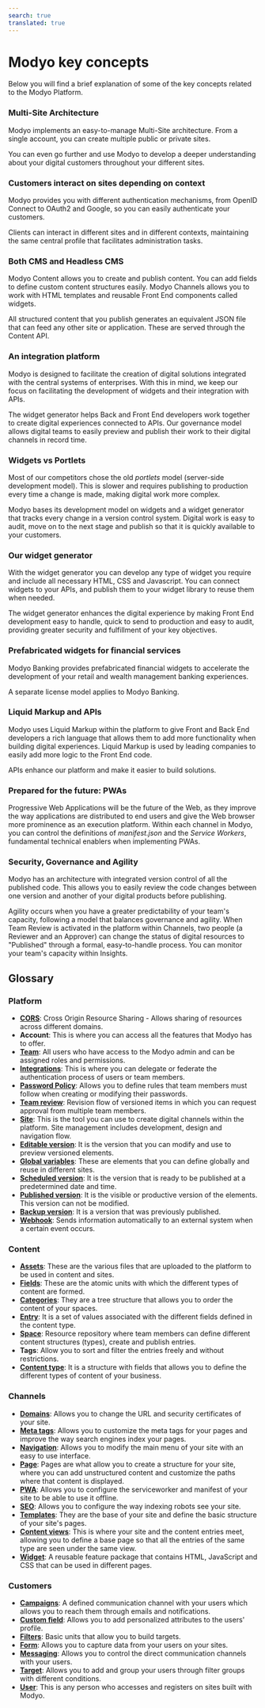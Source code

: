```yaml
---
search: true
translated: true
---
```


# Modyo key concepts

Below you will find a brief explanation of some of the key concepts related to the Modyo Platform.

### Multi-Site Architecture

Modyo implements an easy-to-manage Multi-Site architecture. From a single account, you can create multiple public or private sites.

You can even go further and use Modyo to develop a deeper understanding about your digital customers throughout your different sites.

### Customers interact on sites depending on context

Modyo provides you with different authentication mechanisms, from OpenID Connect to OAuth2 and Google, so you can easily authenticate your customers.

Clients can interact in different sites and in different contexts, maintaining the same central profile that facilitates administration tasks.

### Both CMS and Headless CMS

Modyo Content allows you to create and publish content. You can add fields to define custom content structures easily. Modyo Channels allows you to work with HTML templates and reusable Front End components called widgets.

All structured content that you publish generates an equivalent JSON file that can feed any other site or application. These are served through the Content API.

### An integration platform

Modyo is designed to facilitate the creation of digital solutions integrated with the central systems of enterprises. With this in mind, we keep our focus on facilitating the development of widgets and their integration with APIs.

The widget generator helps Back and Front End developers work together to create digital experiences connected to APIs. Our governance model allows digital teams to easily preview and publish their work to their digital channels in record time.

### Widgets vs Portlets

Most of our competitors chose the old _portlets_ model (server-side development model). This is slower and requires publishing to production every time a change is made, making digital work more complex.

Modyo bases its development model on widgets and a widget generator that tracks every change in a version control system. Digital work is easy to audit, move on to the next stage and publish so that it is quickly available to your customers.

### Our widget generator

With the widget generator you can develop any type of widget you require and include all necessary HTML, CSS and Javascript. You can connect widgets to your APIs, and publish them to your widget library to reuse them when needed.

The widget generator enhances the digital experience by making Front End development easy to handle, quick to send to production and easy to audit, providing greater security and fulfillment of your key objectives.

### Prefabricated widgets for financial services

Modyo Banking provides prefabricated financial widgets to accelerate the development of your retail and wealth management banking experiences.

A separate license model applies to Modyo Banking.

### Liquid Markup and APIs

Modyo uses Liquid Markup within the platform to give Front and Back End developers a rich language that allows them to add more functionality when building digital experiences. Liquid Markup is used by leading companies to easily add more logic to the Front End code.

APIs enhance our platform and make it easier to build solutions.

### Prepared for the future: PWAs

Progressive Web Applications will be the future of the Web, as they improve the way applications are distributed to end users and give the Web browser more prominence as an execution platform. Within each channel in Modyo, you can control the definitions of _manifest.json_ and the _Service Workers_, fundamental technical enablers when implementing PWAs.

### Security, Governance and Agility

Modyo has an architecture with integrated version control of all the published code. This allows you to easily review the code changes between one version and another of your digital products before publishing.

Agility occurs when you have a greater predictability of your team's capacity, following a model that balances governance and agility. When Team Review is activated in the platform within Channels, two people (a Reviewer and an Approver) can change the status of digital resources to "Published" through a formal, easy-to-handle process. You can monitor your team's capacity within Insights.

## Glossary

### Platform

* [**CORS**](/platform/core/security.html#share-resources-across-different-domains): Cross Origin Resource Sharing - Allows sharing of resources across different domains.
* **Account**: This is where you can access all the features that Modyo has to offer.
* [**Team**](/platform/core/roles.html#team): All users who have access to the Modyo admin and can be assigned roles and permissions.
* [**Integrations**](/platform/core/integrations): This is where you can delegate or federate the authentication process of users or team members.
* [**Password Policy**](/platform/core/security.html#password-policy): Allows you to define rules that team members must follow when creating or modifying their passwords.
* [**Team review**](/platform/core/key-concepts.html#team-review): Revision flow of versioned items in which you can request approval from multiple team members.
* [**Site**](/es/platform/channels/sites.html): This is the tool you can use to create digital channels within the platform. Site management includes development, design and navigation flow.
* [**Editable version**](/platform/core/key-concepts.html#editable): It is the version that you can modify and use to preview versioned elements.
* [**Global variables**](/platform/core/key-concepts.html#global-variables): These are elements that you can define globally and reuse in different sites.
* [**Scheduled version**](/platform/core/key-concepts.html#scheduled): It is the version that is ready to be published at a predetermined date and time.
* [**Published version**](/platform/core/key-concepts.html#published): It is the visible or productive version of the elements. This version can not be modified.
* [**Backup version**](/es/platform/core/key-concepts.html#backups): It is a version that was previously published.
* [**Webhook**](/platform/core/integrations#webhooks): Sends information automatically to an external system when a certain event occurs.


### Content

* [**Assets**](/platform/content/asset-manager.html#about-the-interface): These are the various files that are uploaded to the platform to be used in content and sites.
* [**Fields**](/platform/content/types.html#fields): These are the atomic units with which the different types of content are formed.
* [**Categories**](/platform/content/entries.html#categories): They are a tree structure that allows you to order the content of your spaces.
* [**Entry**](/platform/content/entries.html): It is a set of values associated with the different fields defined in the content type.
* [**Space**](/platform/content/spaces.html): Resource repository where team members can define different content structures (types), create and publish entries.
* **Tags**: Allow you to sort and filter the entries freely and without restrictions.
* [**Content type**](/platform/content/types.html): It is a structure with fields that allows you to define the different types of content of your business.

### Channels

* [**Domains**](/platform/channels/sites.html#domains): Allows you to change the URL and security certificates of your site.
* [**Meta tags**](/platform/channels/pages.html#meta-tags): Allows you to customize the meta tags for your pages and improve the way search engines index your pages.
* [**Navigation**](/platform/channels/navigation.html): Allows you to modify the main menu of your site with an easy to use interface.
* [**Page**](/platform/channels/pages.html): Pages are what allow you to create a structure for your site, where you can add unstructured content and customize the paths where that content is displayed.
* [**PWA**](/platform/channels/sites.html#pwa): Allows you to configure the serviceworker and manifest of your site to be able to use it offline.
* [**SEO**](/platform/channels/sites.html#seo): Allows you to configure the way indexing robots see your site.
* [**Templates**](/platform/channels/templates.html): They are the base of your site and define the basic structure of your site's pages.
* [**Content views**](/platform/channels/templates.html#content-views): This is where your site and the content entries meet, allowing you to define a base page so that all the entries of the same type are seen under the same view.
* [**Widget**](/platform/channels/widgets.html): A reusable feature package that contains HTML, JavaScript and CSS that can be used in different pages.

### Customers

* [**Campaigns**](/platform/customers/messaging.html#campaigns):  A defined communication channel with your users which allows you to reach them through emails and notifications.
* [**Custom field**](/platform/customers/realms.html#custom-fields): Allows you to add personalized attributes to the users' profile.
* [**Filters**](/platform/customers/targets.html#filters): Basic units that allow you to build targets.
* [**Form**](/platform/customers/forms.html): Allows you to capture data from your users on your sites.
* [**Messaging**](/platform/customers/messaging.html): Allows you to control the direct communication channels with your users.
* [**Target**](/platform/customers/targets.html): Allows you to add and group your users through filter groups with different conditions.
* [**User**](/platform/customers/realms.html): This is any person who accesses and registers on sites built with Modyo.
